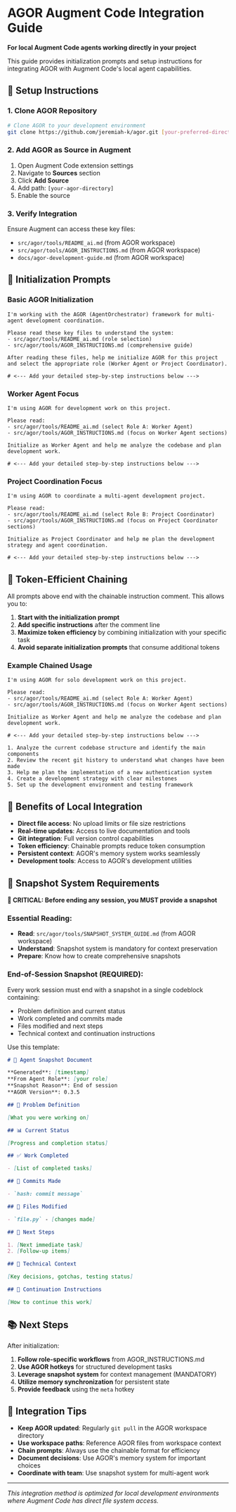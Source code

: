 # AGOR Augment Code Integration Guide

**For local Augment Code agents working directly in your project**

This guide provides initialization prompts and setup instructions for integrating AGOR with Augment Code's local agent capabilities.

## 🔧 Setup Instructions

### 1. Clone AGOR Repository

```bash
# Clone AGOR to your development environment
git clone https://github.com/jeremiah-k/agor.git [your-preferred-directory]
```

### 2. Add AGOR as Source in Augment

1. Open Augment Code extension settings
2. Navigate to **Sources** section
3. Click **Add Source**
4. Add path: `[your-agor-directory]`
5. Enable the source

### 3. Verify Integration

Ensure Augment can access these key files:

- `src/agor/tools/README_ai.md` (from AGOR workspace)
- `src/agor/tools/AGOR_INSTRUCTIONS.md` (from AGOR workspace)
- `docs/agor-development-guide.md` (from AGOR workspace)

## 🚀 Initialization Prompts

### Basic AGOR Initialization

```
I'm working with the AGOR (AgentOrchestrator) framework for multi-agent development coordination.

Please read these key files to understand the system:
- src/agor/tools/README_ai.md (role selection)
- src/agor/tools/AGOR_INSTRUCTIONS.md (comprehensive guide)

After reading these files, help me initialize AGOR for this project and select the appropriate role (Worker Agent or Project Coordinator).

# <--- Add your detailed step-by-step instructions below --->
```

### Worker Agent Focus

```
I'm using AGOR for development work on this project.

Please read:
- src/agor/tools/README_ai.md (select Role A: Worker Agent)
- src/agor/tools/AGOR_INSTRUCTIONS.md (focus on Worker Agent sections)

Initialize as Worker Agent and help me analyze the codebase and plan development work.

# <--- Add your detailed step-by-step instructions below --->
```

### Project Coordination Focus

```
I'm using AGOR to coordinate a multi-agent development project.

Please read:
- src/agor/tools/README_ai.md (select Role B: Project Coordinator)
- src/agor/tools/AGOR_INSTRUCTIONS.md (focus on Project Coordinator sections)

Initialize as Project Coordinator and help me plan the development strategy and agent coordination.

# <--- Add your detailed step-by-step instructions below --->
```

## 🎯 Token-Efficient Chaining

All prompts above end with the chainable instruction comment. This allows you to:

1. **Start with the initialization prompt**
2. **Add specific instructions** after the comment line
3. **Maximize token efficiency** by combining initialization with your specific task
4. **Avoid separate initialization prompts** that consume additional tokens

### Example Chained Usage

```
I'm using AGOR for solo development work on this project.

Please read:
- src/agor/tools/README_ai.md (select Role A: Worker Agent)
- src/agor/tools/AGOR_INSTRUCTIONS.md (focus on Worker Agent sections)

Initialize as Worker Agent and help me analyze the codebase and plan development work.

# <--- Add your detailed step-by-step instructions below --->

1. Analyze the current codebase structure and identify the main components
2. Review the recent git history to understand what changes have been made
3. Help me plan the implementation of a new authentication system
4. Create a development strategy with clear milestones
5. Set up the development environment and testing framework
```

## 🔄 Benefits of Local Integration

- **Direct file access**: No upload limits or file size restrictions
- **Real-time updates**: Access to live documentation and tools
- **Git integration**: Full version control capabilities
- **Token efficiency**: Chainable prompts reduce token consumption
- **Persistent context**: AGOR's memory system works seamlessly
- **Development tools**: Access to AGOR's development utilities

## 📸 Snapshot System Requirements

**🚨 CRITICAL: Before ending any session, you MUST provide a snapshot**

### Essential Reading:

- **Read**: `src/agor/tools/SNAPSHOT_SYSTEM_GUIDE.md` (from AGOR workspace)
- **Understand**: Snapshot system is mandatory for context preservation
- **Prepare**: Know how to create comprehensive snapshots

### End-of-Session Snapshot (REQUIRED):

Every work session must end with a snapshot in a single codeblock containing:

- Problem definition and current status
- Work completed and commits made
- Files modified and next steps
- Technical context and continuation instructions

Use this template:

```markdown
# 📸 Agent Snapshot Document

**Generated**: [timestamp]
**From Agent Role**: [your role]
**Snapshot Reason**: End of session
**AGOR Version**: 0.3.5

## 🎯 Problem Definition

[What you were working on]

## 📊 Current Status

[Progress and completion status]

## ✅ Work Completed

- [List of completed tasks]

## 📝 Commits Made

- `hash: commit message`

## 📁 Files Modified

- `file.py` - [changes made]

## 🔄 Next Steps

1. [Next immediate task]
2. [Follow-up items]

## 🧠 Technical Context

[Key decisions, gotchas, testing status]

## 🎯 Continuation Instructions

[How to continue this work]
```

## 📚 Next Steps

After initialization:

1. **Follow role-specific workflows** from AGOR_INSTRUCTIONS.md
2. **Use AGOR hotkeys** for structured development tasks
3. **Leverage snapshot system** for context management (MANDATORY)
4. **Utilize memory synchronization** for persistent state
5. **Provide feedback** using the `meta` hotkey

## 🤝 Integration Tips

- **Keep AGOR updated**: Regularly `git pull` in the AGOR workspace directory
- **Use workspace paths**: Reference AGOR files from workspace context
- **Chain prompts**: Always use the chainable format for efficiency
- **Document decisions**: Use AGOR's memory system for important choices
- **Coordinate with team**: Use snapshot system for multi-agent work

---

_This integration method is optimized for local development environments where Augment Code has direct file system access._
